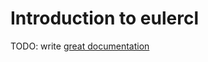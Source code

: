 # Introduction to eulercl

TODO: write [great documentation](http://jacobian.org/writing/great-documentation/what-to-write/)
